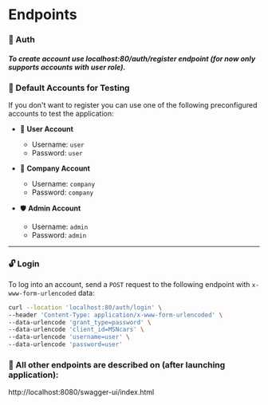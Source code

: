 # Endpoints

### 🔐 Auth
##### To create account use localhost:80/auth/register endpoint (for now only supports accounts with user role).

### 👤 Default Accounts for Testing

If you don't want to register you can use one of the following preconfigured accounts to test the application:

- 🧍 **User Account**
  - Username: `user`
  - Password: `user`

- 🏢 **Company Account**
  - Username: `company`
  - Password: `company`

- 🛡️ **Admin Account**
  - Username: `admin`
  - Password: `admin`

---

### 🔓 Login

To log into an account, send a `POST` request to the following endpoint with `x-www-form-urlencoded` data:
```bash
curl --location 'localhost:80/auth/login' \
--header 'Content-Type: application/x-www-form-urlencoded' \
--data-urlencode 'grant_type=password' \
--data-urlencode 'client_id=MSNcars' \
--data-urlencode 'username=user' \
--data-urlencode 'password=user'
```

### 📘 All other endpoints are described on (after launching application):
http://localhost:8080/swagger-ui/index.html
